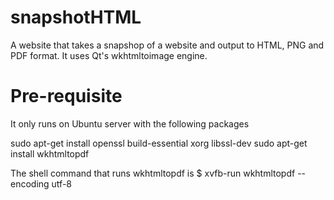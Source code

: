 # snapshotHTML
A website that takes a snapshop of a website and output to HTML, PNG and PDF format. It uses Qt's wkhtmltoimage engine. 

# Pre-requisite
It only runs on Ubuntu server with the following packages

sudo apt-get install openssl build-essential xorg libssl-dev
sudo apt-get install wkhtmltopdf

The shell command that runs wkhtmltopdf is $ xvfb-run wkhtmltopdf --encoding utf-8
